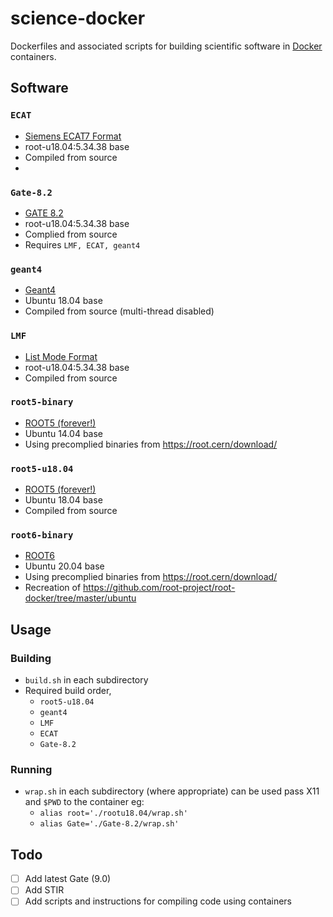 # science-docker

Dockerfiles and associated scripts for building scientific software in [Docker](https://www.docker.com/) containers.

## Software

### `ECAT`
- [Siemens ECAT7 Format](http://www.turkupetcentre.net/petanalysis/format_image_ecat.html)
- root-u18.04:5.34.38 base
- Compiled from source
- 
### `Gate-8.2`
- [GATE 8.2](http://www.opengatecollaboration.org/)
- root-u18.04:5.34.38 base
- Complied from source
- Requires `LMF, ECAT, geant4`

### `geant4`
- [Geant4](https://geant4.web.cern.ch/)
- Ubuntu 18.04 base
- Compiled from source (multi-thread disabled)

### `LMF`
- [List Mode Format](https://opengate.readthedocs.io/en/latest/compilation_instructions.html#lmf-3)
- root-u18.04:5.34.38 base
- Compiled from source
 
### `root5-binary`
- [ROOT5 (forever!)](https://root.cern.ch/)
- Ubuntu 14.04 base
- Using precomplied binaries from https://root.cern/download/

### `root5-u18.04`
- [ROOT5 (forever!)](https://root.cern.ch/)
- Ubuntu 18.04 base
- Compiled from source

### `root6-binary`
- [ROOT6](https://root.cern.ch/)
- Ubuntu 20.04 base
- Using precomplied binaries from https://root.cern/download/
- Recreation of https://github.com/root-project/root-docker/tree/master/ubuntu

## Usage

### Building

- `build.sh` in each subdirectory
- Required build order,
  - `root5-u18.04`
  - `geant4`
  - `LMF`
  - `ECAT`
  - `Gate-8.2`

### Running

- `wrap.sh` in each subdirectory (where appropriate) can be used pass X11 and `$PWD` to the container eg: 
  - `alias root='./rootu18.04/wrap.sh'`
  - `alias Gate='./Gate-8.2/wrap.sh'`

## Todo

- [ ] Add latest Gate (9.0)
- [ ] Add STIR
- [ ] Add scripts and instructions for compiling code using containers
